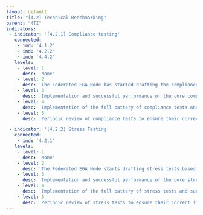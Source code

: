 ```yaml
---
layout: default
title: "[4.2] Technical Benchmarking"
parent: "4TI"
indicators:
 - indicator: '[4.2.1] Compliance testing'
   connected:
    - ind: '4.1.2'
    - ind: '4.2.2'
    - ind: '4.4.2'
   levels:
    - level: 1
      desc: 'None'
    - level: 2
      desc: 'The Federated EGA Node has started drafting the compliance tests considering the tests defined in the context of the Federated EGA ecosystem'
    - level: 3  
      desc: 'Implementation and successful performance of the core compliance tests as defined in the Federated EGA ecosystem.'
    - level: 4
      desc: 'Implementation of the full battery of compliance tests and successful performance of tests to a production-level standard as defined in the Federated EGA ecosystem'
    - level: 5
      desc: 'Periodic review of compliance tests to ensure their correct implementation and up-to-date with agreements taken in the Federated EGA ecosystem. Provide feedback and contribute to improving compilance tests, e.g. conforming to new standards, in the framework of the Federated EGA ecosystem as well as develop new stress tests for services unique to the node.'

 - indicator: '[4.2.2] Stress Testing'
   connected:
    - ind: '4.2.1'
   levels:
    - level: 1
      desc: 'None'
    - level: 2
      desc: 'The Federated EGA Node starts drafting stress tests based on existing knowledge at the Federated EGA ecosystem'
    - level: 3  
      desc: 'Implementation and successful performance of the core stress tests as defined in the Federated EGA ecosystem.'
    - level: 4
      desc: 'Implementation of the full battery of stress tests and successful performance of tests to a production-level standard as defined in the Federated EGA ecosystem'
    - level: 5
      desc: 'Periodic review of stress tests to ensure their correct implementation and up-to-date with agreements taken in the Federated EGA ecosystem. Provide feedback and contribute to improving existing tests, e.g. conforming to new standards, in the framework of the Federated EGA ecosystem as well as develop new stress tests for services unique to the node.'
---
```

